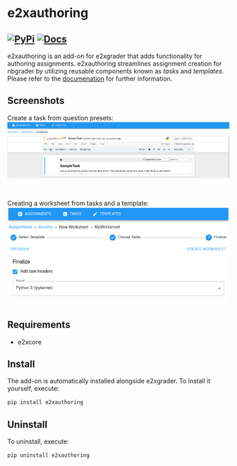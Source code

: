 # e2xauthoring
[![PyPi](https://img.shields.io/pypi/v/e2xauthoring)](https://pypi.org/project/e2xauthoring) [![Docs](https://img.shields.io/readthedocs/e2xauthoring)](https://e2xauthoring.readthedocs.io) 
---

e2xauthoring is an add-on for e2xgrader that adds functionality for authoring assignments.
e2xauthoring streamlines assignment creation for nbgrader by utilizing reusable components known as *tasks* and *templates*.
Please refer to the [documenation](https://e2xauthoring.readthedocs.io) for further information.
## Screenshots

Create a task from question presets:
![new_task](docs/source/user_docs/img/new_task.png)

<br/>

Creating a worksheet from tasks and a template:
![new_worksheet](docs/source/user_docs/img/worksheet_options.png)


## Requirements

- e2xcore

## Install

The add-on is automatically installed alongside e2xgrader.
To install it yourself, execute:

```bash
pip install e2xauthoring
```

## Uninstall

To uninstall, execute:

```bash
pip uninstall e2xauthoring
```



